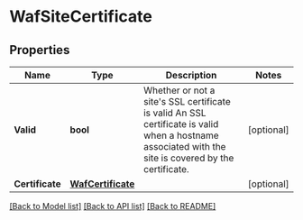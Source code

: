 # WafSiteCertificate

## Properties

Name | Type | Description | Notes
------------ | ------------- | ------------- | -------------
**Valid** | **bool** | Whether or not a site&#39;s SSL certificate is valid  An SSL certificate is valid when a hostname associated with the site is covered by the certificate. | [optional] 
**Certificate** | [**WafCertificate**](wafCertificate.md) |  | [optional] 

[[Back to Model list]](../README.md#documentation-for-models) [[Back to API list]](../README.md#documentation-for-api-endpoints) [[Back to README]](../README.md)



